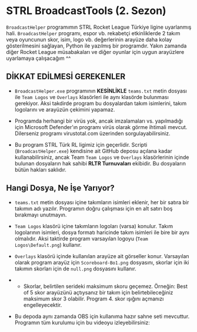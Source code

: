 # STRL BroadcastTools (2. Sezon)

`BroadcastHelper` programımın STRL Rocket League Türkiye ligine uyarlanmış hali. `BroadcastHelper` programı, espor vb. rekabetçi etkinliklerde 2 takım veya oyuncunun skor, isim, logo vb. değerlerinin arayüze daha kolay gösterilmesini sağlayan, Python ile yazılmış bir programdır. Yakın zamanda diğer Rocket League müsabakaları ve diğer oyunlar için uygun arayüzlere uyarlamaya çalışacağım ^^

## DİKKAT EDİLMESİ GEREKENLER

- `BroadcastHelper.exe` programının **KESİNLİKLE** `teams.txt` metin dosyası ile `Team Logos` ve `Overlays` klasörleri ile aynı klasörde bulunması gerekiyor. Aksi takdirde program bu dosyalardan takım isimlerini, takım logolarını ve arayüzün çekimini yapamaz.

- Programda herhangi bir virüs yok, ancak imzalamaları vs. yapılmadığı için Microsoft Defender'ın programı virüs olarak görme ihtimali mevcut. Dilerseniz programı virustotal.com üzerinden sorgulayabilirsiniz.

- Bu program STRL Türk RL ligimiz için geçerlidir. Scripti (`BroadcastHelper.exe`) kendisine ait GitHub deposu açılana kadar kullanabilirsiniz, ancak Team `Team Logos` ve `Overlays` klasörlerinin içinde bulunan dosyaların hak sahibi **RLTR Turnuvaları** ekibidir. Bu dosyaların bütün hakları saklıdır.

## Hangi Dosya, Ne İşe Yarıyor?

- `teams.txt` metin dosyası içine takımların isimleri eklenir, her bir satıra bir takımın adı yazılır. Programın doğru çalışması için en alt satırı boş bırakmayı unutmayın.

- `Team Logos` klasörü içine takımların logoları (varsa) konulur. Takım logolarının isimleri, dosya formatı haricinde takım isimleri ile bire bir aynı olmalıdır. Aksi taktirde program varsayılan logoyu (`Team Logos\Default.png`) kullanır.

- `Overlays` klasörü içinde kullanılan arayüze ait görseller konur. Varsayılan olarak program arayüz için `Scoreboard-Bo1.png` dosyasını, skorlar için iki takımın skorları için de `null.png` dosyasını kullanır. 
- - Skorlar, belirtilen serideki maksimum skoru geçemez. Örneğin: Best of 5 skor arayüzünü açtıysanız bir takım için belirtebileceğiniz maksimum skor 3 olabilir. Program 4. skor ışığını açmanızı engelleyecektir.

- Bu depoda aynı zamanda OBS için kullanıma hazır sahne seti mevcuttur. Programın tüm kurulumu için bu videoyu izleyebilirsiniz:
